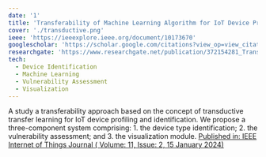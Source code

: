 ```yaml
---
date: '1'
title: 'Transferability of Machine Learning Algorithm for IoT Device Profiling and Identification'
cover: './transductive.png'
ieee: 'https://ieeexplore.ieee.org/document/10173670'
googlescholar: 'https://scholar.google.com/citations?view_op=view_citation&hl=en&user=bPvjbUMAAAAJ&citation_for_view=bPvjbUMAAAAJ:9yKSN-GCB0IC'
researchgate: 'https://www.researchgate.net/publication/372154281_Transferability_of_Machine_Learning_Algorithm_for_IoT_Device_Profiling_and_Identification'
tech:
  - Device Identification
  - Machine Learning
  - Vulnerability Assessment
  - Visualization
---
```


A study a transferability approach based on the concept of transductive transfer learning for IoT device profiling and identification. We propose a three-component system comprising: 1. the device type identification; 2. the vulnerability assessment; and 3. the visualization module. 
 [Published in: IEEE Internet of Things Journal ( Volume: 11, Issue: 2, 15 January 2024)](https://ieeexplore.ieee.org/document/10173670)
 <!-- [Package Control](https://packagecontrol.io/packages/Halcyon%20Theme), [Atom Package Manager](https://atom.io/themes/halcyon-syntax), and [npm](https://www.npmjs.com/package/hyper-halcyon-theme). -->







